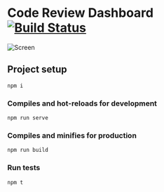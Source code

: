 # Code Review Dashboard [![Build Status](https://travis-ci.org/ksevelyar/code-review.svg?branch=master)](https://travis-ci.org/ksevelyar/code-review)
![Screen](https://i.imgur.com/qff0ec9.png)

## Project setup
```
npm i
```

### Compiles and hot-reloads for development
```
npm run serve
```

### Compiles and minifies for production
```
npm run build
```

### Run tests
```
npm t
```
